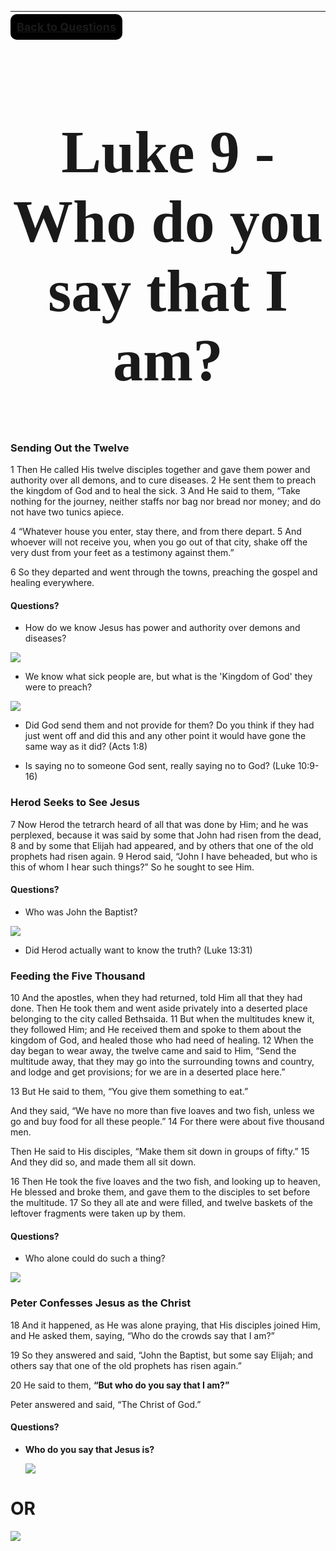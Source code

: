 ---

<!--: .wrap bg=bg-gray -->

<a href="#slide=2" style="font-weight:700; background-color:black; padding:10px; font-size:18px; border-radius:10px;">Back to Questions</a>
<h1 style="text-align:center;padding-bottom:10px;font-family:Bookman;font-size:6rem;">Luke 9 - Who do you say that I am?</h1> 

### __Sending Out the Twelve__

 1 Then He called His twelve disciples together and gave them power and authority over all demons, and to cure diseases. 2 He sent them to preach the kingdom of God and to heal the sick. 3 And He said to them, “Take nothing for the journey, neither staffs nor bag nor bread nor money; and do not have two tunics apiece.

4 “Whatever house you enter, stay there, and from there depart. 5 And whoever will not receive you, when you go out of that city, shake off the very dust from your feet as a testimony against them.”

6 So they departed and went through the towns, preaching the gospel and healing everywhere.

#### Questions?
 
- How do we know Jesus has power and authority over demons and diseases?
 
 <img src="https://i.imgflip.com/cdsfh.jpg">
 
- We know what sick people are, but what is the 'Kingdom of God' they were to preach?
 
 <img src="https://image.slidesharecdn.com/re104thekingdomofgod-140509185821-phpapp01/95/the-kingdom-of-god-1-638.jpg?cb=1444521366">
  
- Did God send them and not provide for them? Do you think if they had just went off and did this and any other point it would have gone the same way as it did? (Acts 1:8)
 
- Is saying no to someone God sent, really saying no to God? (Luke 10:9-16)
 


### __Herod Seeks to See Jesus__
 
7 Now Herod the tetrarch heard of all that was done by Him; and he was perplexed, because it was said by some that John had risen from the dead, 8 and by some that Elijah had appeared, and by others that one of the old prophets had risen again. 9 Herod said, “John I have beheaded, but who is this of whom I hear such things?” So he sought to see Him.
 
#### Questions?
  
- Who was John the Baptist? 
 
 <img src="https://i.ytimg.com/vi/X5bLmBFFcAY/hqdefault.jpg">
  
- Did Herod actually want to know the truth? (Luke 13:31)
  
 
  
### __Feeding the Five Thousand__

10 And the apostles, when they had returned, told Him all that they had done. Then He took them and went aside privately into a deserted place belonging to the city called Bethsaida. 11 But when the multitudes knew it, they followed Him; and He received them and spoke to them about the kingdom of God, and healed those who had need of healing. 12 When the day began to wear away, the twelve came and said to Him, “Send the multitude away, that they may go into the surrounding towns and country, and lodge and get provisions; for we are in a deserted place here.”

13 But He said to them, “You give them something to eat.”

And they said, “We have no more than five loaves and two fish, unless we go and buy food for all these people.” 14 For there were about five thousand men.

Then He said to His disciples, “Make them sit down in groups of fifty.” 15 And they did so, and made them all sit down.

16 Then He took the five loaves and the two fish, and looking up to heaven, He blessed and broke them, and gave them to the disciples to set before the multitude. 17 So they all ate and were filled, and twelve baskets of the leftover fragments were taken up by them.
 
#### Questions?
  
- Who alone could do such a thing?
 
 <img src="https://sayingimages.com/wp-content/uploads/you-can-do-it-if-you-do-it-meme.jpg">


### __Peter Confesses Jesus as the Christ__

18 And it happened, as He was alone praying, that His disciples joined Him, and He asked them, saying, “Who do the crowds say that I am?”

19 So they answered and said, “John the Baptist, but some say Elijah; and others say that one of the old prophets has risen again.”

20 He said to them, __“But who do you say that I am?”__

Peter answered and said, “The Christ of God.”
 
#### Questions?
 
- __Who do you say that Jesus is?__
 
   <img src="http://www.pastorpriji.com/wp-content/uploads/2013/05/is-Jesus-God.jpg">
  

# __OR__
 
   <img src="https://pics.onsizzle.com/the-man-the-myth-the-legend-memeful-com-14195908.png">
